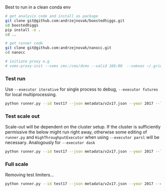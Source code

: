 Best to run in a clean conda env

```bash
# get analysis code and install as package
git clone git@github.com:andrzejnovak/boostedhiggs.git
cd boostedhiggs
pip install -e . 
cd ..

# get runner code
git clone git@github.com:andrzejnovak/nanocc.git
cd nanocc

# initiate proxy e.g
# voms-proxy-init --voms cms:/cms/dcms --valid 168:00  --vomses ~/.grid-security/vomses/
```


### Test run
Use `--executor iterative` for single process to debug, `--executor futures` for local multiprocessing.

```bash
python runner.py --id test17 --json metadata/v2x17.json --year 2017 --limit 1 --chunk 5000 --max 2 --executor futures -j 5 
```

### Test scale out
Scale-out will be dependent on the cluster setup. If the cluster is sufficiently permissive the below might run right away, otherwise some editing of `runner.py` and `HighThroughputExecutor` when using `--executor parsl` will be necessary. Analogously for `--executor dask`

```bash
python runner.py --id test17 --json metadata/v2x17.json --year 2017 --limit 1 --chunk 5000 --max 2 --executor parsl
```

### Full scale
Removing test limiters...
```bash
python runner.py --id test17 --json metadata/v2x17.json --year 2017 --executor parsl
```